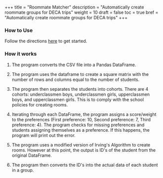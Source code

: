 +++
title = "Roommate Matcher"
description = "Automatically create roommate groups for DECA trips"
weight = 10
draft = false
toc = true
bref = "Automatically create roommate groups for DECA trips"
+++

### How to Use

Follow the directions [here](https://github.com/VCHS-DECA-Software/Roommate-Matcher/blob/1467d7250a9ff51ab5eebb111f0a5a21aa56bd37/README.md) to get started.

### How it works

1. The program converts the CSV file into a Pandas DataFrame.

2. The program uses the dataframe to create a square matrix with the number of rows and columns equal to the number of students.

3. The program then separates the students into cohorts. There are 4 cohorts: underclassmen boys, underclassmen girls, upperclassmen boys, and upperclassmen girls. This is to comply with the school policies for creating rooms. 

4. Iterating through each DataFrame, the program assigns a score/weight to the preferences (First preference: 10, Second preference: 7, Third preference: 4). The program checks for missing preferences and students assigning themselves as a preference. If this happens, the program will print out the error. 

5. The program uses a modified version of Irving's Algorithm to create rooms. However at this point, the output is ID's of the student from the original DataFrame. 

6. The program then converts the ID's into the actual data of each student in a group. 
